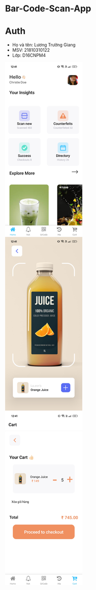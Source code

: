 # Bar-Code-Scan-App
# Auth
- Họ và tên: Lương Trường Giang
- MSV: 21810310122
- Lớp: D16CNPM4


<img src="./Home.jpg" alt="Home" width="50%">
<img src="./Scan.jpg" alt="Home" width="50%">
<img src="./Cart.jpg" alt="Home" width="50%">

